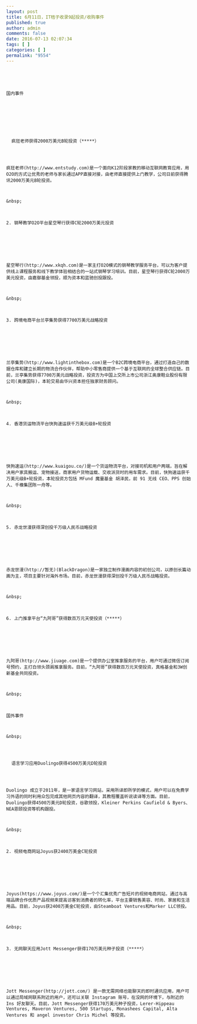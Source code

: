 ```yaml
---
layout: post
title: 6月11日，IT桔子收录9起投资/收购事件
published: true
author: admin
comments: false
date: 2016-07-13 02:07:34
tags: [ ]
categories: [ ]
permalink: "9554"
---
```





  
     
  
  
  
    国内事件
  
  
  
     
  
  
  
    
      疯狂老师获得2000万美元B轮投资（*****）
    
  
  
  
    疯狂老师(http://www.entstudy.com)是一个面向K12阶段家教的移动互联网教育应用，用O2O的方式让优秀的老师与家长通过APP直接对接，由老师直接提供上门教学，公司日前获得腾讯2000万美元B轮投资。
  
  
  
    &nbsp;
  
  
  
    2. 钢琴教学O2O平台星空琴行获得C轮2000万美元投资
  
  
  
     
  
  
  
    星空琴行(http://www.xkqh.com)是一家主打O2O模式的钢琴教学服务平台，可以为客户提供线上课程服务和线下教学体验相结合的一站式钢琴学习培训。目前，星空琴行获得C轮2000万美元投资，由嘉御基金领投，顺为资本和蓝驰创投跟投。
  
  
  
    &nbsp;
  
  
  
    3. 跨境电商平台兰亭集势获得7700万美元战略投资
  
  
  
     
  
  
  
    兰亭集势(http://www.lightinthebox.com)是一个B2C跨境电商平台，通过打造自己的数据仓库和建立长期的物流合作伙伴，帮助中小零售商提供一个基于互联网的全球整合供应链。目前，兰亭集势获得7700万美元战略投资，投资方为中国上交所上市公司浙江奥康鞋业股份有限公司(奥康国际)，本轮交易由华兴资本担任独家财务顾问。
  
  
  
    &nbsp;
  
  
  
    4. 香港货运物流平台快狗速运获千万美元级B+轮投资
  
  
  
     
  
  
  
    快狗速运(http://www.kuaigou.co/)是一个货运物流平台，对接司机和用户两端，旨在解决用户家具搬运、宠物接送，商家用户货物运载、交收派货时的用车需求。目前，快狗速运获千万美元级B+轮投资，本轮投资方包括 MFund 魔量基金 胡泽民，前 91 无线 CEO、PPS 创始人、千橡集团陈一舟等。
  
  
  
    &nbsp;
  
  
  
    5. 赤龙世漫获得深创投千万级人民币战略投资
  
  
  
     
  
  
  
    赤龙世漫(http://暂无)(BlackDragon)是一家独立制作漫画内容的初创公司，以原创长篇动画为主，项目主要针对海外市场。目前，赤龙世漫获得深创投千万级人民币战略投资。
  
  
  
    &nbsp;
  
  
  
    6. 上门推拿平台“九阿哥”获得数百万元天使投资（*****）
  
  
  
     
  
  
  
    九阿哥(http://www.jiuage.com)是一个提供办公室推拿服务的平台，用户可通过微信订阅号预约，主打白领头颈肩推拿服务。目前，“九阿哥”获得数百万元天使投资，真格基金和3W创新基金共同投资。
  
  
  
    &nbsp;
  
  
  
    国外事件
  
  
  
    &nbsp;
  
  
  
    
      语言学习应用Duolingo获得4500万美元D轮投资
    
  
  
  
    Duolingo 成立于2011年，是一家语言学习网站，采用所译即所学的模式，用户可以在免费学习外语的同时利用众包完成其他网页内容的翻译，其教程覆盖听说读译等方面。目前，Duolingo获得4500万美元D轮投资，谷歌领投，Kleiner Perkins Caufield & Byers、NEA恩颐投资等机构跟投。
  
  
  
    &nbsp;
  
  
  
    2. 视频电商网站Joyus获2400万美金C轮投资
  
  
  
     
  
  
  
    Joyus(https://www.joyus.com/)是一个个汇集优秀广告短片的视频电商网站，通过与高端品牌合作优质产品视频来提高访客到消费者的转化率，平台主要销售美容、时尚、家居和生活用品。目前，Joyus获2400万美金C轮投资，由Steamboat Ventures和Marker LLC领投。
  
  
  
    &nbsp;
  
  
  
    3. 无网聊天应用Jott Messenger获得170万美元种子投资（*****）
  
  
  
     
  
  
  
    Jott Messenger(http://jott.com/) 是一款无需网络也能聊天的即时通讯应用，用户可以通过局域网联系附近的用户，还可以关联 Instagram 账号，在没网的环境下，与附近的 Ins 好友聊天。目前，Jott Messenger获得170万美元种子投资，Lerer-Hippeau Ventures, Maveron Ventures, 500 Startups, Monashees Capital, Alta Ventures 和 angel investor Chris Michel 等投资。
  
